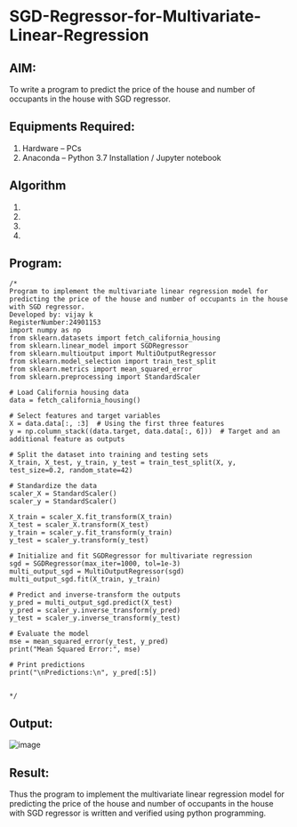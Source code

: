 # SGD-Regressor-for-Multivariate-Linear-Regression

## AIM:
To write a program to predict the price of the house and number of occupants in the house with SGD regressor.

## Equipments Required:
1. Hardware – PCs
2. Anaconda – Python 3.7 Installation / Jupyter notebook

## Algorithm
1. 
2. 
3. 
4. 

## Program:
```
/*
Program to implement the multivariate linear regression model for predicting the price of the house and number of occupants in the house with SGD regressor.
Developed by: vijay k
RegisterNumber:24901153  
import numpy as np
from sklearn.datasets import fetch_california_housing
from sklearn.linear_model import SGDRegressor
from sklearn.multioutput import MultiOutputRegressor
from sklearn.model_selection import train_test_split
from sklearn.metrics import mean_squared_error
from sklearn.preprocessing import StandardScaler

# Load California housing data
data = fetch_california_housing()

# Select features and target variables
X = data.data[:, :3]  # Using the first three features
y = np.column_stack((data.target, data.data[:, 6]))  # Target and an additional feature as outputs

# Split the dataset into training and testing sets
X_train, X_test, y_train, y_test = train_test_split(X, y, test_size=0.2, random_state=42)

# Standardize the data
scaler_X = StandardScaler()
scaler_y = StandardScaler()

X_train = scaler_X.fit_transform(X_train)
X_test = scaler_X.transform(X_test)
y_train = scaler_y.fit_transform(y_train)
y_test = scaler_y.transform(y_test)

# Initialize and fit SGDRegressor for multivariate regression
sgd = SGDRegressor(max_iter=1000, tol=1e-3)
multi_output_sgd = MultiOutputRegressor(sgd)
multi_output_sgd.fit(X_train, y_train)

# Predict and inverse-transform the outputs
y_pred = multi_output_sgd.predict(X_test)
y_pred = scaler_y.inverse_transform(y_pred)
y_test = scaler_y.inverse_transform(y_test)

# Evaluate the model
mse = mean_squared_error(y_test, y_pred)
print("Mean Squared Error:", mse)

# Print predictions
print("\nPredictions:\n", y_pred[:5])


*/
```

## Output:
![image](https://github.com/user-attachments/assets/1c726c8d-2757-450b-a4da-ad2e6752a1a1)


## Result:
Thus the program to implement the multivariate linear regression model for predicting the price of the house and number of occupants in the house with SGD regressor is written and verified using python programming.

